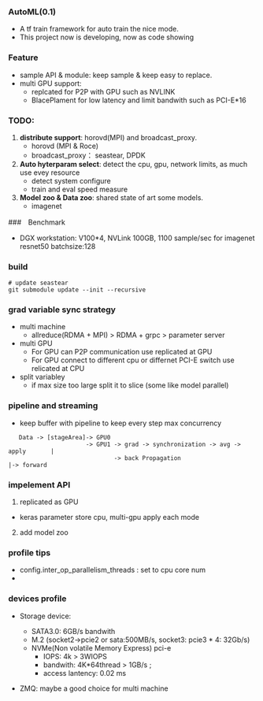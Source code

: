 ### AutoML(0.1)
- A tf train framework for auto train the nice mode.
- This project now is developing, now as code showing

### Feature
- sample API & module: keep sample & keep easy to replace.
- multi GPU support: 
  - replcated for P2P with GPU such as NVLINK
  - BlacePlament for low latency and limit bandwith such as PCI-E*16 



### **TODO**:
  1. **distribute support**: horovd(MPI) and broadcast_proxy.
     - horovd (MPI & Roce)
     - broadcast_proxy： seastear, DPDK
  2. **Auto hyterparam select**: detect the cpu, gpu, network limits, as much use evey resource
     - detect system configure
     - train and eval speed measure
  3. **Model zoo & Data zoo**: shared state of art some models.
     - imagenet

###　Benchmark
  - DGX workstation: V100*4, NVLink 100GB, 1100 sample/sec for imagenet resnet50 batchsize:128


### build

```
# update seastear
git submodule update --init --recursive

```

### grad variable sync strategy
- multi machine
   - allreduce(RDMA + MPI) > RDMA + grpc > parameter server
- multi GPU
   - For GPU can P2P communication use replicated at GPU
   - For GPU connect to different cpu or differnet PCI-E switch use relicated at CPU
- split variabley
   - if max size too large split it to slice (some like model parallel)

### pipeline and streaming 
- keep buffer with pipeline to keep every step max concurrency
```
   Data -> [stageArea]-> GPU0
                      -> GPU1 -> grad -> synchronization -> avg -> apply       |
                              -> back Propagation                        |-> forward 
```



### impelement API
 1. replicated as GPU
   - keras parameter store cpu,  multi-gpu apply each mode
 2. add model zoo


### profile tips
- config.inter_op_parallelism_threads : set to cpu core num
- 

### devices profile
 - Storage device:
      - SATA3.0: 6GB/s bandwith
      - M.2 (socket2->pcie2 or sata:500MB/s, socket3: pcie3 * 4: 32Gb/s)
      - NVMe(Non volatile Memory Express) pci-e
          - IOPS: 4k > 3WIOPS
          - bandwith: 4K*64thread > 1GB/s ;
          - access lantency: 0.02 ms
          
  - ZMQ: maybe a good choice for multi machine    

